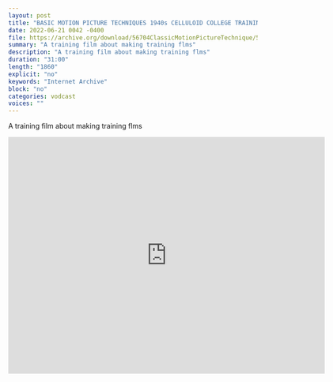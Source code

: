 ```yaml
---
layout: post
title: "BASIC MOTION PICTURE TECHNIQUES 1940s CELLULOID COLLEGE TRAINING FILM 56704"
date: 2022-06-21 0042 -0400
file: https://archive.org/download/56704ClassicMotionPictureTechnique/56704%20Classic%20Motion%20Picture%20Technique.mp4
summary: "A training film about making training flms"
description: "A training film about making training flms"
duration: "31:00"
length: "1860"
explicit: "no" 
keywords: "Internet Archive"
block: "no" 
categories: vodcast
voices: ""
---
```


A training film about making training flms

<iframe src="https://archive.org/embed/56704ClassicMotionPictureTechnique" width="640" height="480" frameborder="0" webkitallowfullscreen="true" mozallowfullscreen="true" allowfullscreen></iframe>
